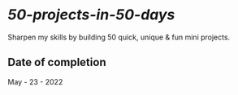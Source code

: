 # _50-projects-in-50-days_
Sharpen my skills by building 50 quick, unique &amp; fun mini projects.

## Date of completion
May - 23 - 2022
